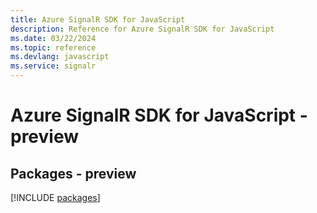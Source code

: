 ```yaml
---
title: Azure SignalR SDK for JavaScript
description: Reference for Azure SignalR SDK for JavaScript
ms.date: 03/22/2024
ms.topic: reference
ms.devlang: javascript
ms.service: signalr
---
```

# Azure SignalR SDK for JavaScript - preview
## Packages - preview
[!INCLUDE [packages](signalr-index.md)]